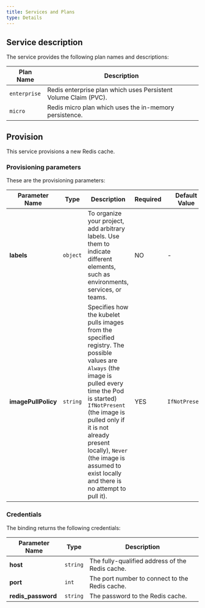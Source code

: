 ```yaml
---
title: Services and Plans
type: Details
---
```


## Service description

The service provides the following plan names and descriptions:

| Plan Name | Description |
|-----------|-------------|
| `enterprise` | Redis enterprise plan which uses Persistent Volume Claim (PVC). |
| `micro` | Redis micro plan which uses the in-memory persistence. |


## Provision

This service provisions a new Redis cache.

### Provisioning parameters

These are the provisioning parameters:

| Parameter Name | Type | Description | Required | Default Value |
|----------------|------|-------------|----------|---------------|
| **labels** | `object` | To organize your project, add arbitrary labels. Use them to indicate different elements, such as environments, services, or teams. | NO | - |
| **imagePullPolicy** | `string` | Specifies how the kubelet pulls images from the specified registry. The possible values are `Always` (the image is pulled every time the Pod is started) `IfNotPresent` (the image is pulled only if it is not already present locally), `Never` (the image is assumed to exist locally and there is no attempt to pull it). | YES | `IfNotPresent` |


### Credentials

The binding returns the following credentials:

| Parameter Name | Type | Description |
|----------------|------|-------------|
| **host** | `string` | The fully-qualified address of the Redis cache. |
| **port** | `int` | The port number to connect to the Redis cache. |
| **redis_password** | `string` | The password to the Redis cache. |
